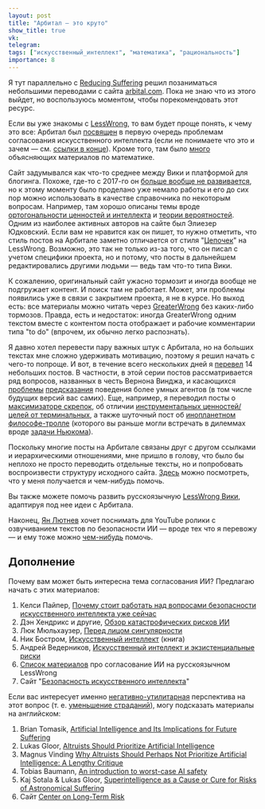 ```yaml
---
layout: post
title: "Арбитал — это круто"
show_title: true
vk: 
telegram: 
tags: ["искусственный_интеллект", "математика", "рациональность"]
importance: 8
---
```

Я тут параллельно с [Reducing Suffering](https://reducingsuffering.github.io/) решил позаниматься небольшими переводами с сайта [arbital.com](https://arbital.com). Пока не знаю что из этого выйдет, но воспользуюсь моментом, чтобы порекомендовать этот ресурс.

Если вы уже знакомы с [LessWrong](https://lesswrong.ru/), то вам будет проще понять, к чему это все: Арбитал был [посвящен](https://arbital.com/explore/ai_alignment/) в первую очередь проблемам согласования искусственного интеллекта (если не понимаете что это и зачем — см. [ссылки в конце](#Дополнение)). Кроме того, там было [много](https://arbital.com/explore/math/) объясняющих материалов по математике.

Сайт задумывался как что-то среднее между Вики и платформой для блогинга. Похоже, где-то с 2017-го он [больше вообще не развивается](https://www.lesswrong.com/posts/kAgJJa3HLSZxsuSrf/arbital-postmortem), но к этому моменту было проделано уже немало работы и его до сих пор можно использовать в качестве справочника по некоторым вопросам. Например, там хорошо описаны темы вроде [ортогональности ценностей и интеллекта](https://arbital.com/p/orthogonality/) и [теории вероятностей](https://arbital.com/explore/1bv). Одним из наиболее активных авторов на сайте был Элиезер Юдковский. Если вам не нравится как он пишет, то нужно отметить, что стиль постов на Арбитале заметно отличается от стиля "[Цепочек](https://lesswrong.ru/w/%D0%A0%D0%B0%D1%86%D0%B8%D0%BE%D0%BD%D0%B0%D0%BB%D1%8C%D0%BD%D0%BE%D1%81%D1%82%D1%8C_%D0%BE%D1%82_%D0%98%D0%98_%D0%B4%D0%BE_%D0%97%D0%BE%D0%BC%D0%B1%D0%B8)" на LessWrong. Возможно, это так не только из-за того, что он писал с учетом специфики проекта, но и потому, что посты в дальнейшем редактировались другими людьми — ведь там что-то типа Вики.

К сожалению, оригинальный сайт ужасно тормозит и иногда вообще не подгружает контент. И поиск там не работает. Может, эти проблемы появились уже в связи с закрытием проекта, я не в курсе. Но выход есть: все материалы можно читать через [GreaterWrong](https://arbital.greaterwrong.com/) без каких-либо тормозов. Правда, есть и недостаток: иногда GreaterWrong одним текстом вместе с контентом поста отображает и рабочие комментарии типа "to do" (впрочем, их обычно легко распознать).

Я давно хотел перевести пару важных штук с Арбитала, но на больших текстах мне сложно удерживать мотивацию, поэтому я решил начать с чего-то попроще. И вот, в течение всего нескольких дней я [перевел](https://kkirdan.github.io/translations/index.html#Arbital) 14 небольших постов. В частности, в этой серии постов рассматривается ряд вопросов, названных в честь Вернона Винджа, и касающихся [проблемы](https://arbital-ru.github.io/p/Vinge_principle/) [предсказания](https://arbital-ru.github.io/p/Vingean_uncertainty/) поведения более умных агентов (в том числе будущих версий вас самих). Еще, например, я переводил посты о [максимизаторе скрепок](https://arbital-ru.github.io/p/paperclip_maximizer/), об отличии [инструментальных ценностей/целей от терминальных](https://arbital-ru.github.io/p/terminal_vs_instrumental/), а также шуточный пост об [инопланетном философе-тролле](https://arbital-ru.github.io/p/omega_troll/) (которого вы раньше могли встречать в дилеммах вроде [задачи Ньюкома](https://lesswrong.ru/w/%D0%9F%D0%B0%D1%80%D0%B0%D0%B4%D0%BE%D0%BA%D1%81_%D0%9D%D1%8C%D1%8E%D0%BA%D0%BE%D0%BC%D0%B0_%D1%81%D0%BE%D0%B6%D0%B0%D0%BB%D0%B5%D1%8F_%D0%BE_%D1%81%D0%B2%D0%BE%D0%B5%D0%B9_%D1%80%D0%B0%D1%86%D0%B8%D0%BE%D0%BD%D0%B0%D0%BB%D1%8C%D0%BD%D0%BE%D1%81%D1%82%D0%B8)).

Поскольку многие посты на Арбитале связаны друг с другом ссылками и иерархическими отношениями, мне пришло в голову, что было бы неплохо не просто переводить отдельные тексты, но и попробовать воспроизвести структуру исходного сайта. [Здесь](https://arbital-ru.github.io/) можно посмотреть, что у меня получается и чем-нибудь помочь.

Вы также можете помочь развить русскоязычную [LessWrong Вики](https://lesswrong.ru/wiki/), адаптируя под нее идеи с Арбитала.

Наконец, [Ян Лютнев](https://www.youtube.com/@user-sb2ny6kv9g) хочет поснимать для YouTube ролики с озвучиванием текстов по безопасности ИИ — вроде тех что я перевожу — и ему тоже можно [чем-нибудь](https://t.me/yanlyutnev/1412) помочь.

<a id="Дополнение"></a>
## Дополнение

Почему вам может быть интересна тема согласования ИИ? Предлагаю начать с этих материалов:

1. Келси Пайпер, [Почему стоит работать над вопросами безопасности искусственного интеллекта уже сейчас](https://ea-ru.org/articles/artificial-intelligence-research)
2. Дэн Хендрикс и другие, [Обзор катастрофических рисков ИИ](https://lesswrong.ru/%D0%9E%D0%B1%D0%B7%D0%BE%D1%80_%D0%BA%D0%B0%D1%82%D0%B0%D1%81%D1%82%D1%80%D0%BE%D1%84%D0%B8%D1%87%D0%B5%D1%81%D0%BA%D0%B8%D1%85_%D1%80%D0%B8%D1%81%D0%BA%D0%BE%D0%B2_%D0%98%D0%98)
3. Люк Мюльхаузер, [Перед лицом сингулярности](https://intelligenceexplosion.com/ru/)
4. Ник Бостром, [Искусственный интеллект](https://www.mann-ivanov-ferber.ru/books/iskusstvennyj-intellekt/) (книга)
5. Андрей Ведерников, [Искусственный интеллект и экзистенциальные риски](https://reverendbayes.notion.site/c20d4ed31858464d9737665455c0dbee)
6. [Список материалов](https://lesswrong.ru/node/1058) про согласование ИИ на русскоязычном LessWrong
7. Сайт "[Безопасность искусственного интеллекта](https://aisafety.ru/)"

Если вас интересует именно [негативно-утилитарная](https://reducingsuffering.github.io/what-is-negative-utilitarianism.html) перспектива на этот вопрос (т. е. [уменьшение страданий](https://reducingsuffering.github.io/what-is-suffering-reduction.html)), могу подсказать материалы на английском:

1. Brian Tomasik, [Artificial Intelligence and Its Implications for Future Suffering](https://longtermrisk.org/artificial-intelligence-and-its-implications-for-future-suffering)
2. Lukas Gloor, [Altruists Should Prioritize Artificial Intelligence](https://longtermrisk.org/altruists-should-prioritize-artificial-intelligence/)
3. Magnus Vinding [Why Altruists Should Perhaps Not Prioritize Artificial Intelligence: A Lengthy Critique](https://magnusvinding.com/2018/09/18/why-altruists-should-perhaps-not-prioritize-artificial-intelligence-a-lengthy-critique/)
4. Tobias Baumann, [An introduction to worst-case AI safety](https://s-risks.org/an-introduction-to-worst-case-ai-safety/)
5. Kaj Sotala & Lukas Gloor, [Superintelligence as a Cause or Cure for Risks of Astronomical Suffering](https://www.informatica.si/index.php/informatica/article/viewFile/1877/1098)
6. Сайт [Center on Long-Term Risk](https://longtermrisk.org)
